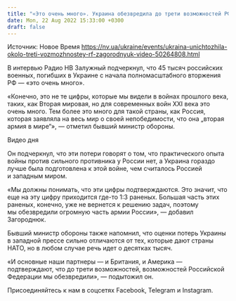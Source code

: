 ```yaml
---
title: "«Это очень много». Украина обезвредила до трети возможностей РФ — Загороднюк"
date: Mon, 22 Aug 2022 15:33:00 +0300
draft: false
---
```

Источник: Новое Время https://nv.ua/ukraine/events/ukraina-unichtozhila-okolo-treti-vozmozhnostey-rf-zagorodnyuk-video-50264808.html


 В интервью Радио НВ Залужный подчеркнул, что 45 тысяч российских военных, погибших в Украине с начала полномасштабного вторжения РФ — «это очень много».

«Конечно, это не те цифры, которые мы видели в войнах прошлого века, таких, как Вторая мировая, но для современных войн XXI века это очень много. Тем более это много для такой страны, как Россия, которая заявляла на весь мир о своей непобедимости, что она „вторая армия в мире“», — отметил бывший министр обороны.

 Видео дня   

Он подчеркнул, что эти потери говорят о том, что практического опыта войны против сильного противника у России нет, а Украина гораздо лучше была подготовлена к этой войне, чем считалось Россией и западным миром.

«Мы должны понимать, что эти цифры подтверждаются. Это значит, что еще на эту цифру приходится где-то 1:3 раненых. Большая часть этих раненых, конечно, уже не вернется к решению задач, поэтому мы обезвредили огромную часть армии России», — добавил Загороднюк.

Бывший министр обороны также напомнил, что оценки потерь Украины в западной прессе сильно отличаются от тех, которые дают страны НАТО, но в любом случае речь идет о десятках тысяч.

«И основные наши партнеры — и Британия, и Америка — подтверждают, что до трети возможностей, возможностей Российской Федерации мы обезвредили», — подытожил он.

Присоединяйтесь к нам в соцсетях Facebook, Telegram и Instagram.
